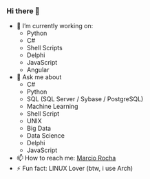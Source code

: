 ### Hi there 👋

<!--
**MarciovsRocha/MarciovsRocha** is a ✨ _special_ ✨ repository because its `README.md` (this file) appears on your GitHub profile.

Here are some ideas to get you started:



- 👯 I’m looking to collaborate on ...
- 🤔 I’m looking for help with ...
- 💬 Ask me about ...

- 😄 Pronouns: ...
-->

- 🔭 I’m currently working on:
  - Python
  - C#
  - Shell Scripts 
  - Delphi
  - JavaScript
  - Angular
- 💬 Ask me about 
  - C#
  - Python
  - SQL (SQL Server / Sybase / PostgreSQL)
  - Machine Learning
  - Shell Script
  - UNIX
  - Big Data
  - Data Science
  - Delphi
  - JavaScript
- 📫 How to reach me: <a href="mailto:dev.marcio.rocha@gmail.com">Marcio Rocha</a>
- ⚡ Fun fact: LINUX Lover (btw, i use Arch)
